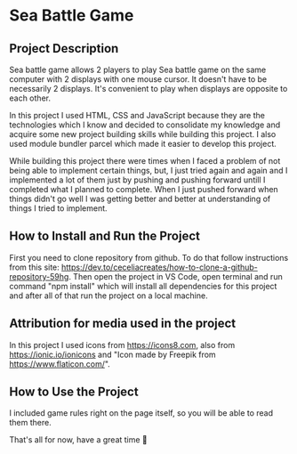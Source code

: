 # Sea Battle Game

## Project Description

Sea battle game allows 2 players to play Sea battle game on the same computer with 2 displays with one mouse cursor. It doesn't have to be necessarily 2 displays. It's convenient to play when displays are opposite to each other.

In this project I used HTML, CSS and JavaScript because they are the technologies which I know and decided to consolidate my knowledge and acquire some new project building skills while building this project. I also used module bundler parcel which made it easier to develop this project.

While building this project there were times when I faced a problem of not being able to implement certain things, but, I just tried again and again and I implemented a lot of them just by pushing and pushing forward untill I completed what I planned to complete. When I just pushed forward when things didn't go well I was getting better and better at understanding of things I tried to implement.

## How to Install and Run the Project

First you need to clone repository from github.
To do that follow instructions from this site: https://dev.to/ceceliacreates/how-to-clone-a-github-repository-59hg.
Then open the project in VS Code, open terminal and run command "npm install" which will install all dependencies for this project and after all of that run the project on a local machine.

## Attribution for media used in the project

In this project I used icons from https://icons8.com, also from https://ionic.io/ionicons and "Icon made by Freepik from https://www.flaticon.com/".

## How to Use the Project

I included game rules right on the page itself, so you will be able to read them there.

That's all for now, have a great time 🙂
